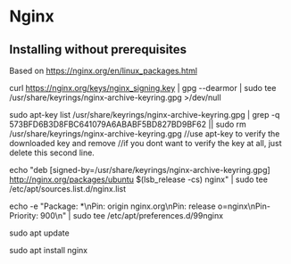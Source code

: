 # Nginx
## Installing without prerequisites
Based on https://nginx.org/en/linux_packages.html


curl https://nginx.org/keys/nginx_signing.key | gpg --dearmor | sudo tee /usr/share/keyrings/nginx-archive-keyring.gpg >/dev/null

sudo apt-key list /usr/share/keyrings/nginx-archive-keyring.gpg | grep -q 573BFD6B3D8FBC641079A6ABABF5BD827BD9BF62 || sudo rm /usr/share/keyrings/nginx-archive-keyring.gpg
//use apt-key to verify the downloaded key and remove
//if you dont want to verify the key at all, just delete this second line.

echo "deb [signed-by=/usr/share/keyrings/nginx-archive-keyring.gpg] http://nginx.org/packages/ubuntu $(lsb_release -cs) nginx" | sudo tee /etc/apt/sources.list.d/nginx.list

echo -e "Package: *\nPin: origin nginx.org\nPin: release o=nginx\nPin-Priority: 900\n" | sudo tee /etc/apt/preferences.d/99nginx

sudo apt update

sudo apt install nginx
